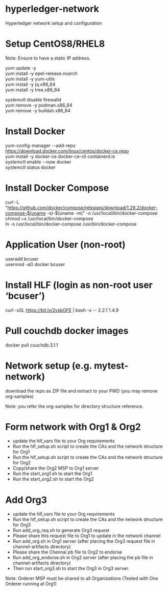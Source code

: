 # hyperledger-network
Hyperledger network setup and configuration

# Setup CentOS8/RHEL8

Note: Ensure to have a static IP address.

yum update -y <br>
yum install -y epel-release.noarch <br>
yum install -y yum-utils <br>
yum install -y jq.x86_64 <br>
yum install -y tree.x86_64 <br>

systemctl disable firewalld <br>
yum remove -y podman.x86_64 <br>
yum remove -y buildah.x86_64 <br>

# Install Docker
yum-config-manager --add-repo https://download.docker.com/linux/centos/docker-ce.repo <br>
yum install -y docker-ce docker-ce-cli containerd.io <br>
systemctl enable --now docker <br>
systemctl status docker <br>

# Install Docker Compose 
curl -L "https://github.com/docker/compose/releases/download/1.29.2/docker-compose-$(uname -s)-$(uname -m)" -o /usr/local/bin/docker-compose <br>
chmod +x /usr/local/bin/docker-compose <br>
ln -s /usr/local/bin/docker-compose /usr/bin/docker-compose <br>

# Application User (non-root)
useradd bcuser <br>
usermod -aG docker bcuser <br>

# Install HLF (login as non-root user ‘bcuser’)

curl -sSL https://bit.ly/2ysbOFE | bash -s -- 2.2.1 1.4.9

# Pull couchdb docker images
docker pull couchdb:3.1.1

# Network setup (e.g. mytest-network)
download the repo as ZIP file and extract to your PWD (you may remove org-samples)

Note: you refer the org-samples for directory structure reference.

# Form network with Org1 & Org2
- update the hlf_vars file to your Org requirements
- Run the hlf_setup.sh script to create the CAs and the network structure for Org1
- Run the hlf_setup.sh script to create the CAs and the network structure for Org2
- Copy/share the Org2 MSP to Org1 server 
- Run the start_org1.sh to start the Org1
- Run the start_org2.sh to start the Org2

# Add Org3
- update the hlf_vars file to your Org requirements
- Run the hlf_setup.sh script to create the CAs and the network structure for Org3
- Run add_org_req.sh to generate Org3 request
- Please share this request file to Org1 to update in the network channel
- Run add_org.sh in Org1 server (after placing the Org3 request file in channel-artifacts directory)
- Please share the Chennal pb file to Org2 to endorse
- Run add_org_endorse.sh in Org2 server (after placing the pb file in channel-artifacts directory)
- Then run start_org3.sh to start the Org3 in Org3 server.


Note: Orderer MSP must be shared to all Organizations (Tested with One Orderer running at Org1)

